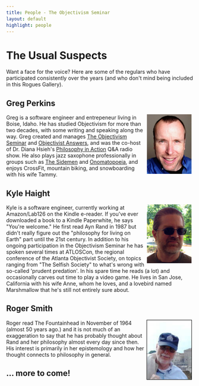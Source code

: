 ```yaml
---
title: People - The Objectivism Seminar
layout: default
highlight: people
---
```


The Usual Suspects
==================
Want a face for the voice? Here are some of the regulars who have participated consistently over the years (and who don't mind being included in this Rogues Gallery).

Greg Perkins
------------
<img style="float: right; margin-left: 5px; margin-right: 5px;" src="/assets/images/greg-selfie-headshot.jpg" alt="Greg Perkins" width="120" height="160" />
Greg is a software engineer and entrepeneur living in Boise, Idaho.
He has studied Objectivism for more than two decades, with some writing and speaking along the way.
Greg created and manages <a href="/">The Objectivism Seminar</a>
and <a href="http://www.objectivistanswers.com/">Objectivist Answers</a>,
and was the co-host of Dr. Diana Hsieh's
<a href="http://www.philosophyinaction.com/live/">Philosophy in Action</a> Q&amp;A radio show.
He also plays jazz saxophone professionally in groups such as <a href="http://boisesidemen.com/">The Sidemen</a>
and <a href="http://www.kevinkirk.net/">Onomatopoeia</a>, 
and enjoys CrossFit, mountain biking, and snowboarding with his wife Tammy.

Kyle Haight
-----------
<img style="float: right; margin-left: 5px; margin-right: 5px;" src="/assets/images/Objectivism_Seminar_Kyle_Haight_Bio_Pic.png" alt="Kyle Haight" width="120" height="158" />
Kyle is a software engineer, currently working at Amazon/Lab126 on the Kindle
e-reader. If you've ever downloaded a book to a Kindle Paperwhite, he says "You're welcome."
He first read Ayn Rand in 1987 but didn't really figure out the "philosophy for
living on Earth" part until the 21st century. In addition to his ongoing participation
in the Objectivism Seminar he has spoken several times at ATLOSCon, the regional
conference of the Atlanta Objectivist Society, on topics ranging from "The Selfish Society"
to what's wrong with so-called 'prudent predation'. In his spare time he reads
(a lot) and occasionally carves out time to play a video game.
He lives in San Jose, California with his wife Anne, whom he loves, and a lovebird
named Marshmallow that he's still not entirely sure about.

Roger Smith
-----------
<img style="float: right; border: 1px solid black; margin-left: 4px; margin-right: 4px;" src="/assets/images/roger-headshot.jpeg" alt="Roger Smith" width="120" height="159" />
Roger read The Fountainhead in November of 1964 (almost 50 years ago.) and it
is not much of an exaggeration to say that he has probably thought about Rand and
her philosophy almost every day since then. His interest is primarily in her
epistemology and how her thought connects to philosophy in general.

... more to come!
-----------------
